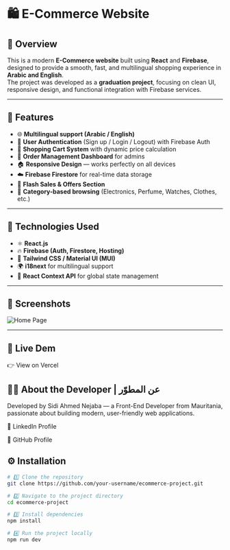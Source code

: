 # 🛍️ E-Commerce Website 

## 🌟 Overview 

This is a modern **E-Commerce website** built using **React** and **Firebase**, designed to provide a smooth, fast, and multilingual shopping experience in **Arabic and English**.  
The project was developed as a **graduation project**, focusing on clean UI, responsive design, and functional integration with Firebase services.

---

## 🚀 Features 

- 🌐 **Multilingual support (Arabic / English)**  
- 🔐 **User Authentication** (Sign up / Login / Logout) with Firebase Auth  
- 🛒 **Shopping Cart System** with dynamic price calculation  
- 🧾 **Order Management Dashboard** for admins  
- 🏠 **Responsive Design** — works perfectly on all devices  
- ☁️ **Firebase Firestore** for real-time data storage  
- 🔔 **Flash Sales & Offers Section**  
- 💬 **Category-based browsing** (Electronics, Perfume, Watches, Clothes, etc.)

---

## 🧰 Technologies Used 

- ⚛️ **React.js**  
- 🔥 **Firebase (Auth, Firestore, Hosting)**  
- 🎨 **Tailwind CSS / Material UI (MUI)**   
- 🌍 **i18next** for multilingual support  
- 🧠 **React Context API** for global state management  

---

## 📸 Screenshots 

![Home Page](./public/screenshots.svg)

---

## 🔗 Live Dem 
👉 View on Vercel 

## 👨‍💻 About the Developer | عن المطوّر

Developed by Sidi Ahmed Nejaba — a Front-End Developer from Mauritania, passionate about building modern, user-friendly web applications.

💼 LinkedIn Profile

🐙 GitHub Profile

## ⚙️ Installation 

```bash
# 1️⃣ Clone the repository
git clone https://github.com/your-username/ecommerce-project.git

# 2️⃣ Navigate to the project directory
cd ecommerce-project

# 3️⃣ Install dependencies
npm install

# 4️⃣ Run the project locally
npm run dev
